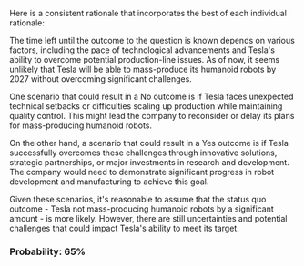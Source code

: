 Here is a consistent rationale that incorporates the best of each individual rationale:

The time left until the outcome to the question is known depends on various factors, including the pace of technological advancements and Tesla's ability to overcome potential production-line issues. As of now, it seems unlikely that Tesla will be able to mass-produce its humanoid robots by 2027 without overcoming significant challenges.

One scenario that could result in a No outcome is if Tesla faces unexpected technical setbacks or difficulties scaling up production while maintaining quality control. This might lead the company to reconsider or delay its plans for mass-producing humanoid robots.

On the other hand, a scenario that could result in a Yes outcome is if Tesla successfully overcomes these challenges through innovative solutions, strategic partnerships, or major investments in research and development. The company would need to demonstrate significant progress in robot development and manufacturing to achieve this goal.

Given these scenarios, it's reasonable to assume that the status quo outcome - Tesla not mass-producing humanoid robots by a significant amount - is more likely. However, there are still uncertainties and potential challenges that could impact Tesla's ability to meet its target.

### Probability: 65%
